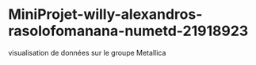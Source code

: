 # MiniProjet-willy-alexandros-rasolofomanana-numetd-21918923
visualisation de données sur le groupe Metallica
